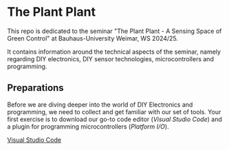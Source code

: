 # The Plant Plant

This repo is dedicated to the seminar "The Plant Plant - A Sensing Space of Green Control" at Bauhaus-University Weimar, WS 2024/25.

It contains information around the technical aspects of the seminar, namely regarding DIY electronics, DIY sensor technologies, microcontrollers and programming.

## Preparations

Before we are diving deeper into the world of DIY Electronics and programming, we need to collect and get familiar with our set of tools. Your first exercise is to download our go-to code editor (*Visual Studio Code*) and a plugin for programming microcontrollers (*Platform I/O*).

[Visual Studio Code]([https://www.example.com](https://code.visualstudio.com/))


